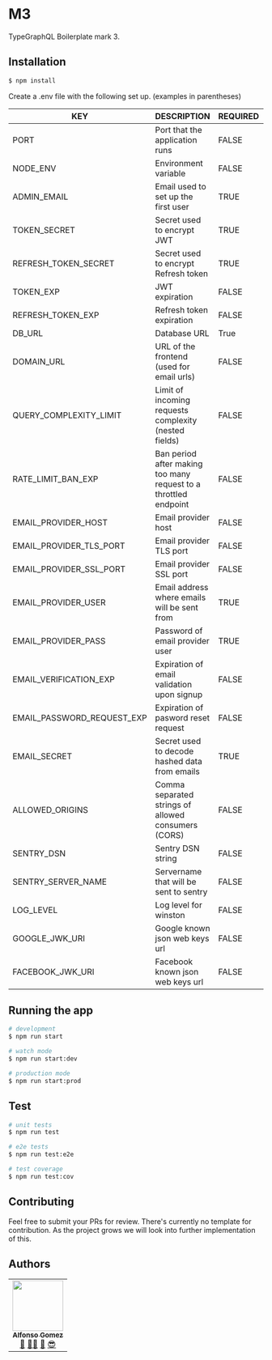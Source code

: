 # M3

TypeGraphQL Boilerplate mark 3.

## Installation

```bash
$ npm install
```

Create a .env file with the following set up. (examples in parentheses)

| KEY | DESCRIPTION | REQUIRED | DEFAULT
| ------ | ------ | ------ | --------- |
PORT| Port that the application runs | FALSE | 3002
NODE_ENV| Environment variable | FALSE | development
ADMIN_EMAIL | Email used to set up the first user | TRUE |
TOKEN_SECRET | Secret used to encrypt JWT | TRUE
REFRESH_TOKEN_SECRET | Secret used to encrypt Refresh token | TRUE
TOKEN_EXP | JWT expiration | FALSE | 15m
REFRESH_TOKEN_EXP | Refresh token expiration | FALSE | 1d
DB_URL | Database URL | True |
DOMAIN_URL | URL of the frontend (used for email urls) | FALSE | http://localhost
QUERY_COMPLEXITY_LIMIT | Limit of incoming requests complexity (nested fields) | FALSE | 20
RATE_LIMIT_BAN_EXP | Ban period after making too many request to a throttled endpoint | FALSE | 5h
EMAIL_PROVIDER_HOST | Email provider host | FALSE | smtp.gmail.com
EMAIL_PROVIDER_TLS_PORT | Email provider TLS port | FALSE | 587
EMAIL_PROVIDER_SSL_PORT | Email provider SSL port | FALSE | 465
EMAIL_PROVIDER_USER | Email address where emails will be sent from | TRUE |
EMAIL_PROVIDER_PASS | Password of email provider user | TRUE | 
EMAIL_VERIFICATION_EXP | Expiration of email validation upon signup | FALSE | 1w
EMAIL_PASSWORD_REQUEST_EXP | Expiration of pasword reset request | FALSE | 1d
EMAIL_SECRET | Secret used to decode hashed data from emails | TRUE |
ALLOWED_ORIGINS | Comma separated strings of allowed consumers (CORS) | FALSE |
SENTRY_DSN | Sentry DSN string | FALSE | 
SENTRY_SERVER_NAME | Servername that will be sent to sentry | FALSE
LOG_LEVEL | Log level for winston | FALSE | defaults to `verbose` in development and `error` in production
GOOGLE_JWK_URI | Google known json web keys url | FALSE | default https://www.googleapis.com/oauth2/v3/certs
FACEBOOK_JWK_URI | Facebook known json web keys url | FALSE | default https://www.facebook.com/.well-known/oauth/openid/jwks/
## Running the app

```bash
# development
$ npm run start

# watch mode
$ npm run start:dev

# production mode
$ npm run start:prod
```

## Test

```bash
# unit tests
$ npm run test

# e2e tests
$ npm run test:e2e

# test coverage
$ npm run test:cov
```
## Contributing

Feel free to submit your PRs for review. There's currently no template for contribution. As the project grows we will look into further implementation of this.

## Authors

<!-- prettier-ignore -->
<table><tr><td align="center"><a href="http://victorstein.github.io"><img src="https://avatars3.githubusercontent.com/u/11080740?v=3" width="100px;" /><br /><sub><b>Alfonso Gomez</b></sub></a><br /><a href="#question" title="Answering Questions">💬</a> <a href="#" title="Documentation">📖</a><a href="#tool" title="Tools">🔧</a> <a href="#review" title="Reviewed Pull Requests">👀</a> <a href="#maintenance" title="Maintenance">😎</a></td></table>